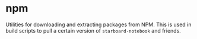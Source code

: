 # npm

Utilities for downloading and extracting packages from NPM. This is used in build scripts to pull a certain version of `starboard-notebook` and friends.